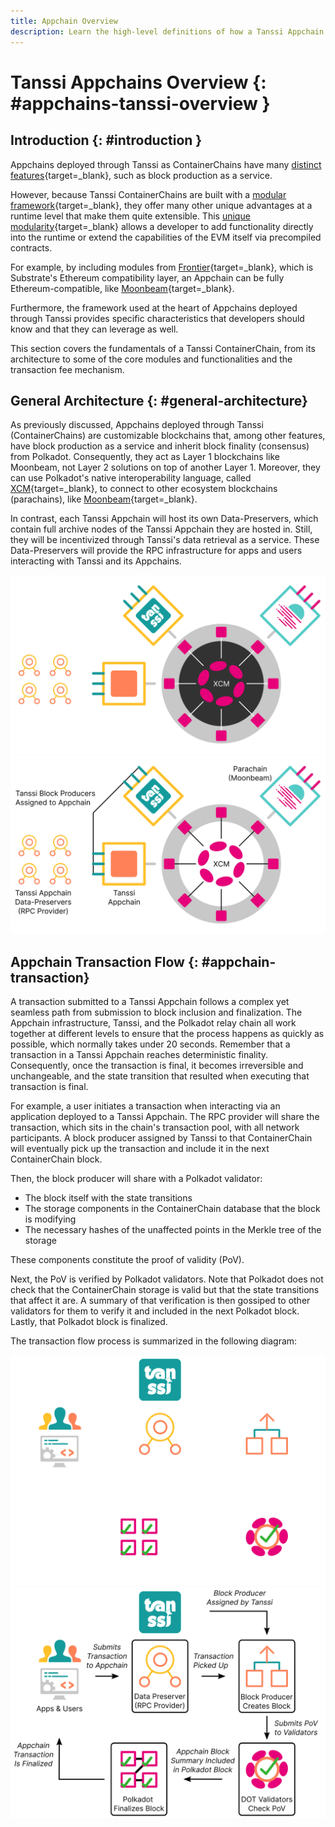 ```yaml
---
title: Appchain Overview
description: Learn the high-level definitions of how a Tanssi Appchain works, its architecture, and its block production as a service mechanism with deterministic finality.
---
```


# Tanssi Appchains Overview {: #appchains-tanssi-overview }

## Introduction {: #introduction }

Appchains deployed through Tanssi as ContainerChains have many [distinct features](/learn/tanssi/overview/#what-tanssi-provides){target=\_blank}, such as block production as a service.

However, because Tanssi ContainerChains are built with a [modular framework](/learn/framework/){target=\_blank}, they offer many other unique advantages at a runtime level that make them quite extensible. This [unique modularity](/learn/framework/modules/){target=\_blank} allows a developer to add functionality directly into the runtime or extend the capabilities of the EVM itself via precompiled contracts. 

For example, by including modules from [Frontier](https://github.com/paritytech/frontier){target=\_blank}, which is Substrate's Ethereum compatibility layer, an Appchain can be fully Ethereum-compatible, like [Moonbeam](https://moonbeam.network){target=\_blank}. 

Furthermore, the framework used at the heart of Appchains deployed through Tanssi provides specific characteristics that developers should know and that they can leverage as well.

This section covers the fundamentals of a Tanssi ContainerChain, from its architecture to some of the core modules and functionalities and the transaction fee mechanism.

## General Architecture {: #general-architecture}

As previously discussed, Appchains deployed through Tanssi (ContainerChains) are customizable blockchains that, among other features, have block production as a service and inherit block finality (consensus) from Polkadot. Consequently, they act as Layer 1 blockchains like Moonbeam, not Layer 2 solutions on top of another Layer 1. Moreover, they can use Polkadot's native interoperability language, called [XCM](https://wiki.polkadot.network/docs/learn-xcm){target=\_blank}, to connect to other ecosystem blockchains (parachains), like [Moonbeam](https://moonbeam.network){target=\_blank}.

In contrast, each Tanssi Appchain will host its own Data-Preservers, which contain full archive nodes of the Tanssi Appchain they are hosted in. Still, they will be incentivized through Tanssi's data retrieval as a service. These Data-Preservers will provide the RPC infrastructure for apps and users interacting with Tanssi and its Appchains.

![Appchain Architecture Overview](/images/learn/appchains/overview/dark-overview-1.webp#only-dark)
![Appchain Architecture Overview](/images/learn/appchains/overview/light-overview-1.webp#only-light)

## Appchain Transaction Flow {: #appchain-transaction}

A transaction submitted to a Tanssi Appchain follows a complex yet seamless path from submission to block inclusion and finalization. The Appchain infrastructure, Tanssi, and the Polkadot relay chain all work together at different levels to ensure that the process happens as quickly as possible, which normally takes under 20 seconds. Remember that a transaction in a Tanssi Appchain reaches deterministic finality. Consequently, once the transaction is final, it becomes irreversible and unchangeable, and the state transition that resulted when executing that transaction is final.

For example, a user initiates a transaction when interacting via an application deployed to a Tanssi Appchain. The RPC provider will share the transaction, which sits in the chain's transaction pool, with all network participants. A block producer assigned by Tanssi to that ContainerChain will eventually pick up the transaction and include it in the next ContainerChain block. 

Then, the block producer will share with a Polkadot validator:

- The block itself with the state transitions
- The storage components in the ContainerChain database that the block is modifying
- The necessary hashes of the unaffected points in the Merkle tree of the storage

These components constitute the proof of validity (PoV). 

Next, the PoV is verified by Polkadot validators. Note that Polkadot does not check that the ContainerChain storage is valid but that the state transitions that affect it are. A summary of that verification is then gossiped to other validators for them to verify it and included in the next Polkadot block. Lastly, that Polkadot block is finalized.

The transaction flow process is summarized in the following diagram:

![Path of an Appchain Block in Tanssi & Polkadot](/images/learn/appchains/overview/dark-overview-2.webp#only-dark)
![Path of an Appchain Block in Tanssi & Polkadot](/images/learn/appchains/overview/light-overview-2.webp#only-light)

